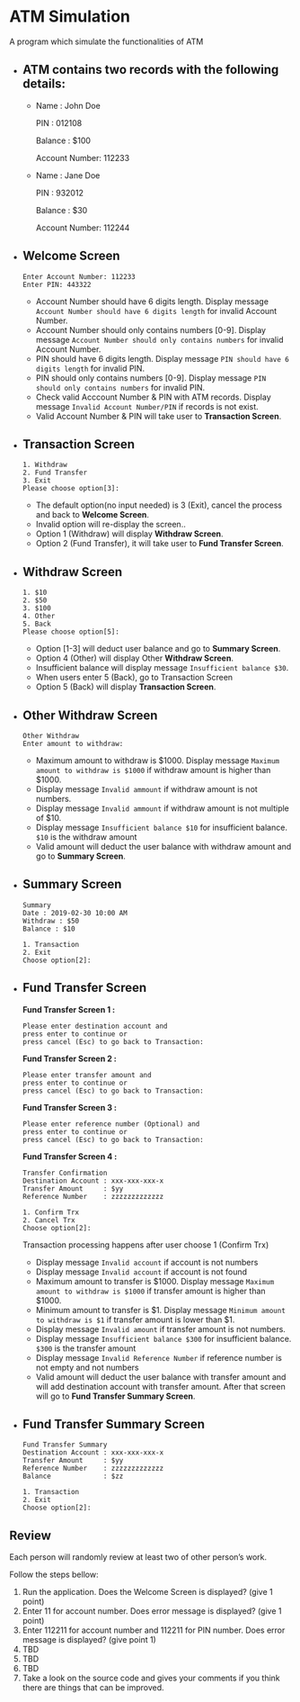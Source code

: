# ATM Simulation
A program which simulate the functionalities of ATM
- ATM contains two records with the following details:
  --
   - Name          : John Doe

     PIN           : 012108

     Balance       : $100

     Account Number: 112233

   - Name          : Jane Doe

     PIN           : 932012

     Balance       : $30

     Account Number: 112244

- Welcome Screen
  --
  ```
  Enter Account Number: 112233
  Enter PIN: 443322
  ```
  - Account Number should have 6 digits length. Display message `Account Number should have 6 digits length` for invalid Account Number.
  - Account Number should only contains numbers [0-9]. Display message `Account Number should only contains numbers` for invalid Account Number.
  - PIN should have 6 digits length. Display message `PIN should have 6 digits length` for invalid PIN.
  - PIN should only contains numbers [0-9]. Display message `PIN should only contains numbers` for invalid PIN.
  - Check valid Acccount Number & PIN with ATM records. Display message `Invalid Account Number/PIN` if records is not exist.
  - Valid Account Number & PIN will take user to __Transaction Screen__.
- Transaction Screen
  --
   ````
   1. Withdraw
   2. Fund Transfer
   3. Exit
   Please choose option[3]:
   ````
   - The default option(no input needed) is 3 (Exit), cancel the process and back to __Welcome Screen__.
   - Invalid option will re-display the screen..
   - Option 1 (Withdraw) will display __Withdraw Screen__.
   - Option 2 (Fund Transfer), it will take user to __Fund Transfer Screen__.
- Withdraw Screen
  --
   ````
   1. $10
   2. $50
   3. $100
   4. Other
   5. Back
   Please choose option[5]:
   ````
   - Option [1-3] will deduct user balance and go to __Summary Screen__.
   - Option 4 (Other) will display Other __Withdraw Screen__.
   - Insufficient balance will display message `Insufficient balance $30`.
   - When users enter 5 (Back), go to Transaction Screen
   - Option 5 (Back) will display __Transaction Screen__.
- Other Withdraw Screen
  --
  ````
  Other Withdraw
  Enter amount to withdraw:
  ````
  - Maximum amount to withdraw is $1000. Display message `Maximum amount to withdraw is $1000` if withdraw amount is higher than $1000.
  - Display message `Invalid ammount` if withdraw amount is not numbers.
  - Display message `Invalid ammount` if withdraw amount is not multiple of $10.
  - Display message `Insufficient balance $10` for insufficient balance. `$10` is the withdraw amount 
  - Valid amount will deduct the user balance with withdraw amount and go to __Summary Screen__.
- Summary Screen
  -- 
  ````
  Summary
  Date : 2019-02-30 10:00 AM
  Withdraw : $50
  Balance : $10
  
  1. Transaction 
  2. Exit
  Choose option[2]:
  ````
- Fund Transfer Screen
  --
  **Fund Transfer Screen 1 :**
  ````
  Please enter destination account and 
  press enter to continue or 
  press cancel (Esc) to go back to Transaction: 
  ````
  
  **Fund Transfer Screen 2 :**
  ````
  Please enter transfer amount and 
  press enter to continue or 
  press cancel (Esc) to go back to Transaction: 
  ````
  
  **Fund Transfer Screen 3 :**
  ````
  Please enter reference number (Optional) and 
  press enter to continue or 
  press cancel (Esc) to go back to Transaction: 
  ````
  
  **Fund Transfer Screen 4 :**
  ````
  Transfer Confirmation
  Destination Account : xxx-xxx-xxx-x
  Transfer Amount     : $yy
  Reference Number    : zzzzzzzzzzzzz

  1. Confirm Trx
  2. Cancel Trx
  Choose option[2]:
  ````

  Transaction processing happens after user choose 1 (Confirm Trx)
  - Display message `Invalid account` if account is not numbers
  - Display message `Invalid account` if account is not found
  - Maximum amount to transfer is $1000. Display message `Maximum amount to withdraw is $1000` if transfer amount is higher than $1000.
  - Minimum amount to transfer is $1. Display message `Minimum amount to withdraw is $1` if transfer amount is lower than $1.
  - Display message `Invalid amount` if transfer amount is not numbers.
  - Display message `Insufficient balance $300` for insufficient balance. `$300` is the transfer amount 
  - Display message `Invalid Reference Number` if reference number is not empty and not numbers
  - Valid amount will deduct the user balance with transfer amount and will add destination account with transfer amount. After that screen will go to **Fund Transfer Summary Screen**.

- Fund Transfer Summary Screen
  --
  ````
  Fund Transfer Summary
  Destination Account : xxx-xxx-xxx-x
  Transfer Amount     : $yy
  Reference Number    : zzzzzzzzzzzzz
  Balance             : $zz
  
  1. Transaction
  2. Exit
  Choose option[2]:
  ````



## Review
Each person will randomly review at least two of other person’s work.

Follow the steps bellow:
1. Run the application. Does the Welcome Screen is displayed? (give 1 point)
2. Enter 11 for account number. Does error message is displayed? (give 1 point)
3. Enter 112211 for account number and 112211 for PIN number. Does error message is displayed? (give point 1)
4. TBD
5. TBD
6. TBD
7. Take a look on the source code and gives your comments if you think there are things that can be improved.
